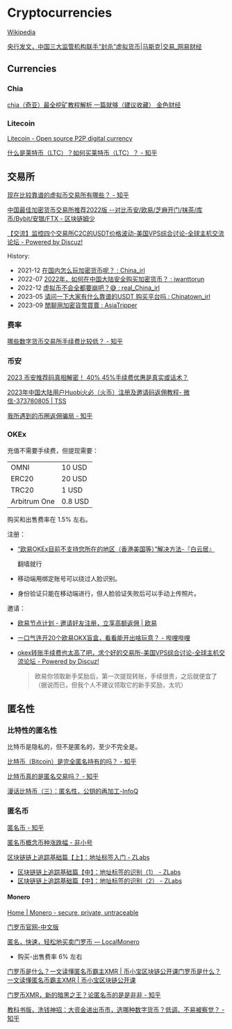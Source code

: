 # Cryptocurrencies
[Wikipedia](https://en.wikipedia.org/wiki/Cryptocurrency)

[央行发文，中国三大监管机构联手“封杀”虚拟货币|马斯克|交易_网易财经](https://www.163.com/money/article/GABH28ND00259DLP.html)

## Currencies
### Chia
[chia（奇亚）最全挖矿教程解析 一篇就够（建议收藏） 金色财经](https://www.jinse.com/news/blockchain/1066889.html)

### Litecoin
[Litecoin - Open source P2P digital currency](https://litecoin.org/)

[什么是莱特币（LTC）？如何买莱特币（LTC）？ - 知乎](https://zhuanlan.zhihu.com/p/34348604)

## 交易所
[现在比较靠谱的虚拟币交易所有哪些？ - 知乎](https://www.zhihu.com/question/67536266)

[中国最佳加密货币交易所推荐2022版 --对比币安/欧易/芝麻开门/抹茶/库币/Bybit/安银/FTX - 区块链姆少](https://www.btc8686.com/china-crypto-exchange/)

[【交流】监控四个交易所C2C的USDT价格波动-美国VPS综合讨论-全球主机交流论坛 - Powered by Discuz!](https://hostloc.com/thread-1169528-1-1.html)

History:
- 2021-12 [在国内怎么玩加密货币呢？ : China\_irl](https://www.reddit.com/r/China_irl/comments/rq5xr5/%E5%9C%A8%E5%9B%BD%E5%86%85%E6%80%8E%E4%B9%88%E7%8E%A9%E5%8A%A0%E5%AF%86%E8%B4%A7%E5%B8%81%E5%91%A2/)
- 2022-07 [2022年，如何在中国大陆安全购买加密货币？ : iwanttorun](https://www.reddit.com/r/iwanttorun/comments/w1xeso/2022%E5%B9%B4%E5%A6%82%E4%BD%95%E5%9C%A8%E4%B8%AD%E5%9B%BD%E5%A4%A7%E9%99%86%E5%AE%89%E5%85%A8%E8%B4%AD%E4%B9%B0%E5%8A%A0%E5%AF%86%E8%B4%A7%E5%B8%81/)
- 2022-12 [虚拟币不会全都要崩吧？😅 : real\_China\_irl](https://www.reddit.com/r/real_China_irl/comments/zla6b8/%E8%99%9A%E6%8B%9F%E5%B8%81%E4%B8%8D%E4%BC%9A%E5%85%A8%E9%83%BD%E8%A6%81%E5%B4%A9%E5%90%A7/)
- 2023-05 [请问一下大家有什么靠谱的USDT 购买平台吗 : Chinatown\_irl](https://www.reddit.com/r/Chinatown_irl/comments/13764sa/%E8%AF%B7%E9%97%AE%E4%B8%80%E4%B8%8B%E5%A4%A7%E5%AE%B6%E6%9C%89%E4%BB%80%E4%B9%88%E9%9D%A0%E8%B0%B1%E7%9A%84usdt_%E8%B4%AD%E4%B9%B0%E5%B9%B3%E5%8F%B0%E5%90%97/)
- 2023-09 [閒聊用加密貨幣買賣 : AsiaTripper](https://www.reddit.com/r/AsiaTripper/comments/167ah33/%E9%96%92%E8%81%8A%E7%94%A8%E5%8A%A0%E5%AF%86%E8%B2%A8%E5%B9%A3%E8%B2%B7%E8%B3%A3/)

### 费率
[哪些数字货币交易所手续费比较低？ - 知乎](https://www.zhihu.com/question/293696412)

### 币安
[2023 币安推荐码真相解密！ 40% 45%手续费优惠是真实或话术？](https://www.rayskyinvest.com/cn/109432/referral-discount-calculate-cn)

[2023年中国大陆用户Huobi火必（火币）注册及邀请码返佣教程- 微信-373780805 | TSS](https://www.tss-me.com/news/2023%E5%B9%B4%E4%B8%AD%E5%9B%BD%E5%A4%A7%E9%99%86%E7%94%A8%E6%88%B7huobi%E7%81%AB%E5%BF%85%EF%BC%88%E7%81%AB%E5%B8%81%EF%BC%89%E6%B3%A8%E5%86%8C%E5%8F%8A%E9%82%80%E8%AF%B7%E7%A0%81%E8%BF%94%E4%BD%A3-5/)

[我所遇到的币圈返佣骗局 - 知乎](https://zhuanlan.zhihu.com/p/632416422)

### OKEx
充值不需要手续费，但提现需要：

|   |   |
|---|---|
| OMNI | 10 USD |
| ERC20 | 20 USD |
| TRC20 | 1 USD |
| Arbitrum One | 0.8 USD |

购买和出售费率在 1.5% 左右。

注册：
- [“欧易OKEx目前不支持您所在的地区（香港美国等）”解决方法-『白云居』](https://baiyunju.cc/8736)
  
  翻墙就行
- 移动端用绑定账号可以绕过人脸识别。
- 身份验证只能在移动端进行，但人脸验证失败后可以手动上传照片。

邀请：
- [欧易节点计划 - 邀请好友注册，立享高额返佣 | 欧易](https://www.okx.com/cn/affiliates)
- [一口气连开20个欧易OKX盲盒，看看能开出啥玩意？ - 哔哩哔哩](https://www.bilibili.com/video/BV1vG411K7uj/)
- [okex转账手续费也太高了吧，求个好的交易所-美国VPS综合讨论-全球主机交流论坛 - Powered by Discuz!](https://hostloc.com/thread-965470-1-1.html)

  > 欧易你领取新手奖励后，第一次提现转账，手续很贵，之后就便宜了（据说而已，但我个人不建议领取它的新手奖励，太坑）

## 匿名性
### 比特性的匿名性
比特币是隐私的，但不是匿名的，至少不完全是。

[比特币（Bitcoin）是完全匿名持有的吗？ - 知乎](https://www.zhihu.com/question/20913179)

[比特币真的是匿名交易吗？ - 知乎](https://www.zhihu.com/question/377493728)

[漫话比特币（三）：匿名性，公钥的再加工-InfoQ](https://www.infoq.cn/article/urendljp12idikr7bmv3)

### 匿名币
[匿名币 - 知乎](https://zhuanlan.zhihu.com/p/91508551)

[匿名币概念币种涨跌幅 - 非小号](https://www.feixiaohao.com/concept/20.html)

[区块链链上追踪基础篇【上】：地址标签入门 - ZLabs](https://mp.weixin.qq.com/s/eDVVFhmXveayT-u44UZL2A)
- [区块链链上追踪基础篇【中】：地址标签的识别（1） - ZLabs](https://mp.weixin.qq.com/s/W0qXMPrQ3XbiT7ScNB1xCg)
- [区块链链上追踪基础篇【中】：地址标签的识别（2） - ZLabs](https://mp.weixin.qq.com/s/W6Xh47lqCM3YPuh1fBl1gQ)

#### Monero
[Home | Monero - secure, private, untraceable](https://web.getmonero.org/index.html)

[门罗币官网-中文版](https://www.xmr-zh.com/)

[匿名，快速，轻松地买卖门罗币 — LocalMonero](https://localmonero.co/)
- 购买-出售费率 6% 左右

[门罗币是什么？一文读懂匿名币霸主XMR | 币小宝区块链公开课门罗币是什么？一文读懂匿名币霸主XMR | 币小宝区块链公开课](https://www.chaindd.com/3438335.html)

[门罗币XMR，新的暗黑之王？论匿名币的是是非非 - 知乎](https://zhuanlan.zhihu.com/p/362269193)

[教科书版，洗钱神招：大资金进出币市，选哪种数字货币？低调、不易被察觉？ - 知乎](https://zhuanlan.zhihu.com/p/50786151)